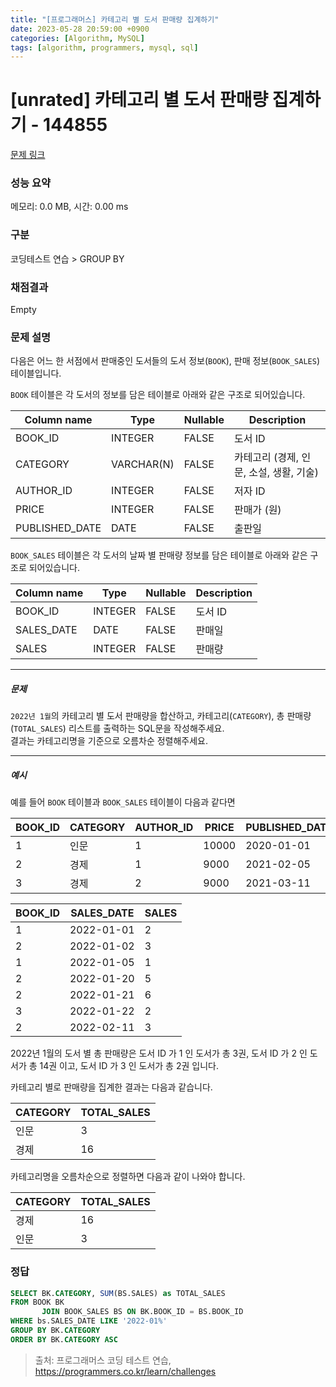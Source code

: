 ```yaml
---
title: "[프로그래머스] 카테고리 별 도서 판매량 집계하기"
date: 2023-05-28 20:59:00 +0900
categories: [Algorithm, MySQL]
tags: [algorithm, programmers, mysql, sql]
---
```


# [unrated] 카테고리 별 도서 판매량 집계하기 - 144855

[문제 링크](https://school.programmers.co.kr/learn/courses/30/lessons/144855)

### 성능 요약

메모리: 0.0 MB, 시간: 0.00 ms

### 구분

코딩테스트 연습 > GROUP BY

### 채점결과

Empty

### 문제 설명

<p>다음은 어느 한 서점에서 판매중인 도서들의 도서 정보(<code>BOOK</code>), 판매 정보(<code>BOOK_SALES</code>) 테이블입니다.</p>

<p><code>BOOK</code> 테이블은 각 도서의 정보를 담은 테이블로 아래와 같은 구조로 되어있습니다.</p>

| Column name    | Type        | Nullable | Description                         |
|----------------|-------------|----------|-------------------------------------|
| BOOK_ID        | INTEGER     | FALSE    | 도서 ID                             |
| CATEGORY       | VARCHAR(N)  | FALSE    | 카테고리 (경제, 인문, 소설, 생활, 기술) |
| AUTHOR_ID      | INTEGER     | FALSE    | 저자 ID                             |
| PRICE          | INTEGER     | FALSE    | 판매가 (원)                         |
| PUBLISHED_DATE | DATE        | FALSE    | 출판일                              |

<p><code>BOOK_SALES</code> 테이블은 각 도서의 날짜 별 판매량 정보를 담은 테이블로 아래와 같은 구조로 되어있습니다.</p>

| Column name | Type    | Nullable | Description |
|-------------|---------|----------|-------------|
| BOOK_ID     | INTEGER | FALSE    | 도서 ID     |
| SALES_DATE  | DATE    | FALSE    | 판매일      |
| SALES       | INTEGER | FALSE    | 판매량      |

<hr>

<h5>문제</h5>

<p><code>2022년 1월</code>의 카테고리 별 도서 판매량을 합산하고, 카테고리(<code>CATEGORY</code>), 총 판매량(<code>TOTAL_SALES</code>) 리스트를 출력하는 SQL문을 작성해주세요. <br>
결과는 카테고리명을 기준으로 오름차순 정렬해주세요.</p>

<hr>

<h5>예시</h5>

<p>예를 들어 <code>BOOK</code> 테이블과 <code>BOOK_SALES</code> 테이블이 다음과 같다면</p>

| BOOK_ID | CATEGORY | AUTHOR_ID | PRICE | PUBLISHED_DATE |
|---------|----------|-----------|-------|----------------|
| 1       | 인문     | 1         | 10000 | 2020-01-01     |
| 2       | 경제     | 1         | 9000  | 2021-02-05     |
| 3       | 경제     | 2         | 9000  | 2021-03-11     |

| BOOK_ID | SALES_DATE | SALES |
|---------|------------|-------|
| 1       | 2022-01-01 | 2     |
| 2       | 2022-01-02 | 3     |
| 1       | 2022-01-05 | 1     |
| 2       | 2022-01-20 | 5     |
| 2       | 2022-01-21 | 6     |
| 3       | 2022-01-22 | 2     |
| 2       | 2022-02-11 | 3     |

<p>2022년 1월의 도서 별 총 판매량은 도서 ID 가 1 인 도서가 총 3권, 도서 ID 가 2 인 도서가 총 14권 이고, 도서 ID 가 3 인 도서가 총 2권 입니다.</p>

<p>카테고리 별로 판매량을 집계한 결과는 다음과 같습니다.</p>

| CATEGORY | TOTAL_SALES |
|----------|-------------|
| 인문     | 3           |
| 경제     | 16          |

<p>카테고리명을 오름차순으로 정렬하면 다음과 같이 나와야 합니다.</p>

| CATEGORY | TOTAL_SALES |
|----------|-------------|
| 경제     | 16          |
| 인문     | 3           |

### 정답

```sql
SELECT BK.CATEGORY, SUM(BS.SALES) as TOTAL_SALES
FROM BOOK BK
       JOIN BOOK_SALES BS ON BK.BOOK_ID = BS.BOOK_ID
WHERE bs.SALES_DATE LIKE '2022-01%'
GROUP BY BK.CATEGORY
ORDER BY BK.CATEGORY ASC
```

> 출처: 프로그래머스 코딩 테스트 연습, https://programmers.co.kr/learn/challenges
